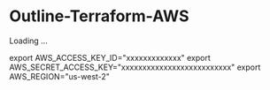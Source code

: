 # Outline-Terraform-AWS
Loading ...


export AWS_ACCESS_KEY_ID="xxxxxxxxxxxxx"
export AWS_SECRET_ACCESS_KEY="xxxxxxxxxxxxxxxxxxxxxxxxxx"
export AWS_REGION="us-west-2"

